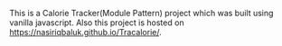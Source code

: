 This is a Calorie Tracker(Module Pattern) project which was built using vanilla javascript.
Also this project is hosted on https://nasiriqbaluk.github.io/Tracalorie/.